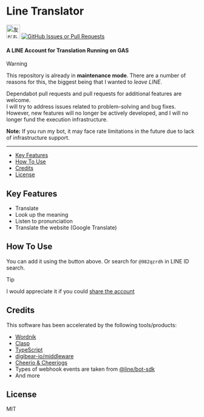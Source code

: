 # Line Translator
<a data-v-6fa6a74a="" href="https://lin.ee/QnkEHJH5"><img data-v-6fa6a74a="" src="https://scdn.line-apps.com/n/line_add_friends/btn/ja.png" alt="友だち追加" height="36" border="0"></a> [![GitHub Issues or Pull Requests](https://img.shields.io/github/issues/k-kozika/line-translator)](https://github.com/k-kozika/line-translator/issues)

#### **A LINE Account for Translation Running on GAS**
> [!WARNING]  
> This repository is already in **maintenance mode**. There are a number of reasons for this, the biggest being that I wanted to *leave LINE*.

Dependabot pull requests and pull requests for additional features are welcome.  
I will try to address issues related to problem-solving and bug fixes. However, new features will no longer be actively developed, and I will no longer fund the execution infrastructure.

**Note:** If you run my bot, it may face rate limitations in the future due to lack of infrastructure support.
____
- [Key Features](#key-features)
- [How To Use](#how-to-use)
- [Credits](#credits)
- [License](#license)

## Key Features

* Translate
* Look up the meaning
* Listen to pronunciation
* Translate the website (Google Translate)

## How To Use

You can add it using the button above. Or search for `@982qzrdh` in LINE ID search.

> [!TIP]
> I would appreciate it if you could [share the account](https://line.me/R/nv/recommendOA/%40982qzrdh)

## Credits

This software has been accelerated by the following tools/products:

- [Wordnik](https://wordnik.com/)
- [Clasp](https://github.com/google/clasp)
- [TypeScript](https://www.typescriptlang.org/)
- [digibear-io/middleware](https://github.com/digibear-io/middleware)
- [Cheerio & Cheeriogs](https://github.com/tani/cheeriogs)
- Types of webhook events are taken from [@line/bot-sdk](https://github.com/line/line-bot-sdk-nodejs)
- And more

## License

MIT
